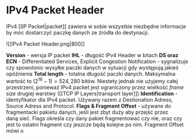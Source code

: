 # IPv4 Packet Header
IPv4 [[IP Packet|packet]] zawiera w sobie wszystkie niezbędne informacje by móc dostarczyć paczkę danych ze źródła do destynacji.

![[IPv4 Packet Header.png|800]]

**Version** - wersja IP packet
**IHL** - długość IPv4 Header w bitach 
**DS oraz ECN** - Differentiated Services, Explicit Congestion Notification - sygnalizuje czy spowolonic wysyłke paczki danych w sytuacji gdy występują jakieś opóźnienia
**Total length** - totalna długość paczki danych. Maksymalna wartość to $(2^{16}-1) = 524,280$ bitów. Niestety jednak nie użyjemy całej przestrzeni, ponieważ IPv4 packet jest ograniczony przez wielkość *frame size* drugiej warstwy ([[TCP IP Layers|transport layer]]) 
**Identification** - identyfikator dla IPv4 packet. Używany razem z Destionation Adress, Source Adress and Protocol.
**Flags & Fragment Offset** - używane do fragmentacki pakietu danych, jeśli jest zbyt duży aby przejść przez daną sieć. 
Flags określa czy dany pakiet fragmentować czy nie, oraz czy jest to ostatni fragment czy jeszcze będą kolejne po nim.
Fragment Offset mówi o 

